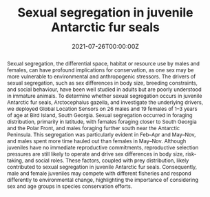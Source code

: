 ---
title: "Sexual segregation in juvenile Antarctic fur seals"
authors:
- Kayleigh A. Jones
- Norman Ratcliffe
- Stephen C. Votier
- admin
- Anne-Sophie Bonnet-Lebrun
- Iain J. Staniland 
author_notes: ""
date: "2021-07-26T00:00:00Z"
doi: https://doi.org/10.1007/s00442-021-04983-y

# Schedule page publish date (NOT publication's date).
publishDate: "2021-07-26T00:00:00Z"

# Publication type.
# Legend: 0 = Uncategorized; 1 = Conference paper; 2 = Journal article;
# 3 = Preprint / Working Paper; 4 = Report; 5 = Book; 6 = Book section;
# 7 = Thesis; 8 = Patent
publication_types: ["2"]

# Publication name and optional abbreviated publication name.
publication: "*Eocologia*"
publication_short: ""

abstract: "Sexual segregation, the differential space, habitat or resource use by males and females, can have profound implications for conservation, as one sex may be more vulnerable to environmental and anthropogenic stressors. The drivers of sexual segregation, such as sex differences in body size, breeding constraints, and social behaviour, have been well studied in adults but are poorly understood in immature animals. To determine whether sexual segregation occurs in juvenile Antarctic fur seals, Arctocephalus gazella, and investigate the underlying drivers, we deployed Global Location Sensors on 26 males and 19 females of 1–3 years of age at Bird Island, South Georgia. Sexual segregation occurred in foraging distribution, primarily in latitude, with females foraging closer to South Georgia and the Polar Front, and males foraging further south near the Antarctic Peninsula. This segregation was particularly evident in Feb–Apr and May–Nov, and males spent more time hauled out than females in May–Nov. Although juveniles have no immediate reproductive commitments, reproductive selection pressures are still likely to operate and drive sex differences in body size, risk-taking, and social roles. These factors, coupled with prey distribution, likely contributed to sexual segregation in juvenile Antarctic fur seals. Consequently, male and female juveniles may compete with different fisheries and respond differently to environmental change, highlighting the importance of considering sex and age groups in species conservation efforts."

# Summary. An optional shortened abstract.
summary:

tags:
- Migration
- Macroecology
featured: false

links:
  - name: "Link"
url: ''
url_pdf: ''
url_code: ''
url_dataset: ''
url_poster: ''
url_project: ''
url_slides: ''
url_source: ''
url_video: ''

# Featured image
# To use, add an image named `featured.jpg/png` to your page's folder. 
image:
  caption: ''
focal_point: ""
preview_only: false

# Associated Projects (optional).
#   Associate this publication with one or more of your projects.
#   Simply enter your project's folder or file name without extension.
#   E.g. `internal-project` references `content/project/internal-project/index.md`.
#   Otherwise, set `projects: []`.
projects: []

# Slides (optional).
#   Associate this publication with Markdown slides.
#   Simply enter your slide deck's filename without extension.
#   E.g. `slides: "example"` references `content/slides/example/index.md`.
#   Otherwise, set `slides: ""`.
slides: ""
---